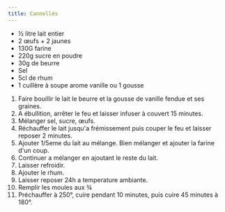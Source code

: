 ```yaml
---
title: Cannellés
---
```



- ½ litre lait entier
- 2 œufs + 2 jaunes
- 130G farine
- 220g sucre en poudre
- 30g de beurre
- Sel
- 5cl de rhum
- 1 cuillère à soupe arome vanille ou 1 gousse

1. Faire bouillir le lait le beurre et la gousse de vanille fendue et ses graines.
1. A ébullition, arrêter le feu et laisser infuser à couvert 15 minutes.
1. Mélanger sel, sucre, œufs.
1. Réchauffer le lait jusqu'a frémissement puis couper le feu et
    laisser reposer 2 minutes.
1. Ajouter 1/5eme du lait au mélange. Bien mélanger et ajouter la
   farine d'un coup.
1. Continuer a mélanger en ajoutant le reste du lait.
1. Laisser refroidir.
1. Ajouter le rhum.
1. Laisser reposer 24h a temperature ambiante.
1. Remplir les moules aux ¾
1. Préchauffer à 250°, cuire pendant 10 minutes, puis cuire 45 minutes à
   180°.
